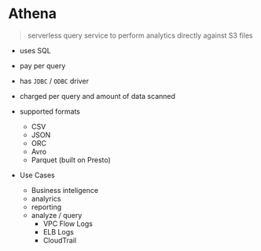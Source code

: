 # Athena

> serverless query service to perform analytics directly against S3 files

- uses SQL
- pay per query
- has `JDBC` / `ODBC` driver
- charged per query and amount of data scanned
- supported formats
	- CSV
	- JSON
	- ORC
	- Avro
	- Parquet (built on Presto)

- Use Cases
	- Business inteligence
	- analyrics
	- reporting
	- analyze / query
		- VPC Flow Logs
		- ELB Logs
		- CloudTrail